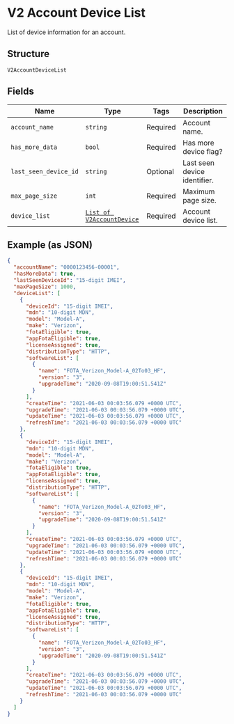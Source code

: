 
# V2 Account Device List

List of device information for an account.

## Structure

`V2AccountDeviceList`

## Fields

| Name | Type | Tags | Description |
|  --- | --- | --- | --- |
| `account_name` | `string` | Required | Account name. |
| `has_more_data` | `bool` | Required | Has more device flag? |
| `last_seen_device_id` | `string` | Optional | Last seen device identifier. |
| `max_page_size` | `int` | Required | Maximum page size. |
| `device_list` | [`List of V2AccountDevice`](../../doc/models/v2-account-device.md) | Required | Account device list. |

## Example (as JSON)

```json
{
  "accountName": "0000123456-00001",
  "hasMoreData": true,
  "lastSeenDeviceId": "15-digit IMEI",
  "maxPageSize": 1000,
  "deviceList": [
    {
      "deviceId": "15-digit IMEI",
      "mdn": "10-digit MDN",
      "model": "Model-A",
      "make": "Verizon",
      "fotaEligible": true,
      "appFotaEligible": true,
      "licenseAssigned": true,
      "distributionType": "HTTP",
      "softwareList": [
        {
          "name": "FOTA_Verizon_Model-A_02To03_HF",
          "version": "3",
          "upgradeTime": "2020-09-08T19:00:51.541Z"
        }
      ],
      "createTime": "2021-06-03 00:03:56.079 +0000 UTC",
      "upgradeTime": "2021-06-03 00:03:56.079 +0000 UTC",
      "updateTime": "2021-06-03 00:03:56.079 +0000 UTC",
      "refreshTime": "2021-06-03 00:03:56.079 +0000 UTC"
    },
    {
      "deviceId": "15-digit IMEI",
      "mdn": "10-digit MDN",
      "model": "Model-A",
      "make": "Verizon",
      "fotaEligible": true,
      "appFotaEligible": true,
      "licenseAssigned": true,
      "distributionType": "HTTP",
      "softwareList": [
        {
          "name": "FOTA_Verizon_Model-A_02To03_HF",
          "version": "3",
          "upgradeTime": "2020-09-08T19:00:51.541Z"
        }
      ],
      "createTime": "2021-06-03 00:03:56.079 +0000 UTC",
      "upgradeTime": "2021-06-03 00:03:56.079 +0000 UTC",
      "updateTime": "2021-06-03 00:03:56.079 +0000 UTC",
      "refreshTime": "2021-06-03 00:03:56.079 +0000 UTC"
    },
    {
      "deviceId": "15-digit IMEI",
      "mdn": "10-digit MDN",
      "model": "Model-A",
      "make": "Verizon",
      "fotaEligible": true,
      "appFotaEligible": true,
      "licenseAssigned": true,
      "distributionType": "HTTP",
      "softwareList": [
        {
          "name": "FOTA_Verizon_Model-A_02To03_HF",
          "version": "3",
          "upgradeTime": "2020-09-08T19:00:51.541Z"
        }
      ],
      "createTime": "2021-06-03 00:03:56.079 +0000 UTC",
      "upgradeTime": "2021-06-03 00:03:56.079 +0000 UTC",
      "updateTime": "2021-06-03 00:03:56.079 +0000 UTC",
      "refreshTime": "2021-06-03 00:03:56.079 +0000 UTC"
    }
  ]
}
```

